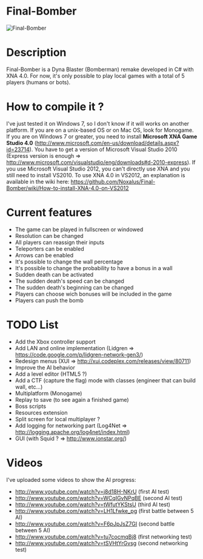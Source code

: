 Final-Bomber
============

![Final-Bomber](http://finalbomber.free.fr/img/final-bomber_image4.jpg)

Description
===========

Final-Bomber is a Dyna Blaster (Bomberman) remake developed in C# with XNA 4.0.
For now, it's only possible to play local games with a total of 5 players (humans or bots).

How to compile it ?
===================
I've just tested it on Windows 7, so I don't know if it will works on another platform. 
If you are on a unix-based OS or on Mac OS, look for Monogame.
If you are on Windows 7 or greater, you need to install **Microsoft XNA Game Studio 4.0** (http://www.microsoft.com/en-us/download/details.aspx?id=23714).
You have to get a version of Microsoft Visual Studio 2010 (Express version is enough => http://www.microsoft.com/visualstudio/eng/downloads#d-2010-express).
If you use Microsoft Visual Studio 2012, you can't directly use XNA and you still need to install VS2010. 
To use XNA 4.0 in VS2012, an explanation is available in the wiki here: https://github.com/Noxalus/Final-Bomber/wiki/How-to-install-XNA-4.0-on-VS2012

Current features
================
* The game can be played in fullscreen or windowed
* Resolution can be changed
* All players can reassign their inputs
* Teleporters can be enabled
* Arrows can be enabled
* It's possible to change the wall percentage
* It's possible to change the probability to have a bonus in a wall
* Sudden death can be activated
* The sudden death's speed can be changed
* The sudden death's beginning can be changed
* Players can choose wich bonuses will be included in the game
* Players can push the bomb

TODO List
=========
* Add the Xbox controller support
* Add LAN and online implementation (Lidgren => https://code.google.com/p/lidgren-network-gen3/)
* Redesign menus (XUI => http://xui.codeplex.com/releases/view/80711)
* Improve the AI behavior
* Add a level editor (HTML5 ?)
* Add a CTF (capture the flag) mode with classes (engineer that can build wall, etc...)
* Multiplatform (Monogame)
* Replay to save (to see again a finished game)
* Boss scripts
* Resources extension
* Split screen for local multiplayer ?
* Add logging for networking part (Log4Net => http://logging.apache.org/log4net/index.html)
* GUI (with Squid ? => http://www.ionstar.org/)

Videos
======
I've uploaded some videos to show the AI progress:
* http://www.youtube.com/watch?v=j8d18H-NKrU (first AI test)
* http://www.youtube.com/watch?v=WCqIGvNPqBE (second AI test)
* http://www.youtube.com/watch?v=tWfutYKStsU (third AI test)
* http://www.youtube.com/watch?v=LH1Lfwke_pg (first battle between 5 AI)
* http://www.youtube.com/watch?v=F6pJpJsZ7GI (second battle between 5 AI)
* http://www.youtube.com/watch?v=tu7cocmqBj8 (first networking test)
* http://www.youtube.com/watch?v=tSVHtYrGvsg (second networking test)

